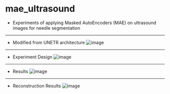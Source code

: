 # mae_ultrasound
- Experiments of applying Masked AutoEncoders (MAE) on ultrasound images for needle segmentation
***
- Modified from UNETR architecture
  ![image](https://github.com/user-attachments/assets/0f4e4081-2335-44ff-b493-9db6af814ae1)
***
- Experiment Design
  ![image](https://github.com/user-attachments/assets/cbad15b4-39c6-43fb-855f-dd66745bff91)
***
- Results
  ![image](https://github.com/user-attachments/assets/dcc08304-63a3-4e5b-ae83-3aadf01760e8)
***
- Reconstruction Results
  ![image](https://github.com/user-attachments/assets/30d2058a-d948-4636-a3d1-041878188e0e)

